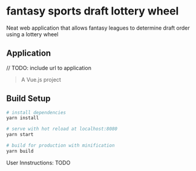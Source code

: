 # fantasy sports draft lottery wheel

Neat web application that allows fantasy leagues to determine draft order using a lottery wheel

## Application
// TODO: include url to application

> A Vue.js project

## Build Setup

``` bash
# install dependencies
yarn install

# serve with hot reload at localhost:8080
yarn start

# build for production with minification
yarn build

```

User Innstructions:
TODO

